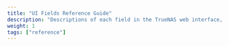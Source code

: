 ```yaml
---
title: "UI Fields Reference Guide"
description: "Descriptions of each field in the TrueNAS web interface, organized by menu layout."
weight: 1
tags: ["reference"]
---
```

